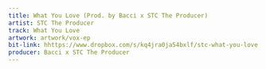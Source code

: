 ```yaml
---
title: What You Love (Prod. by Bacci x STC The Producer)
artist: STC The Producer
track: What You Love
artwork: artwork/vox-ep
bit-link: hhttps://www.dropbox.com/s/kq4jra0ja54bxlf/stc-what-you-love.mp3?dl=1
producer: Bacci x STC The Producer
---
```


